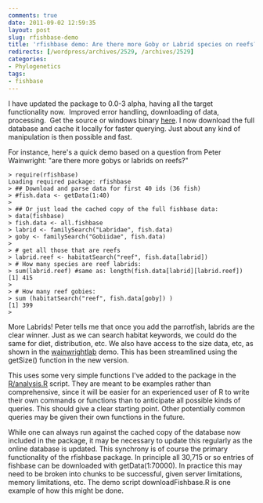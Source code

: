 ```yaml
---
comments: true
date: 2011-09-02 12:59:35
layout: post
slug: rfishbase-demo
title: 'rfishbase demo: Are there more Goby or Labrid species on reefs?'
redirects: [/wordpress/archives/2529, /archives/2529]
categories:
- Phylogenetics
tags:
- fishbase
---
```


I have updated the package to 0.0-3 alpha, having all the target functionality now.  Improved error handling, downloading of data, processing.  Get the source or windows binary [here](https://github.com/cboettig/rfishbase). I now download the full database and cache it locally for faster querying.  Just about any kind of manipulation is then possible and fast.  

For instance, here's a quick demo based on a question from Peter Wainwright: "are there more gobys or labrids on reefs?"


    
    
    > require(rfishbase)
    Loading required package: rfishbase
    > ## Download and parse data for first 40 ids (36 fish)
    > #fish.data <- getData(1:40)
    > 
    > ## Or just load the cached copy of the full fishbase data:
    > data(fishbase)
    > fish.data <- all.fishbase 
    > labrid <- familySearch("Labridae", fish.data)
    > goby <- familySearch("Gobiidae", fish.data)
    > 
    > # get all those that are reefs 
    > labrid.reef <- habitatSearch("reef", fish.data[labrid])
    > # How many species are reef labrids:
    > sum(labrid.reef) #same as: length(fish.data[labrid][labrid.reef])
    [1] 415
    > 
    > # How many reef gobies:
    > sum (habitatSearch("reef", fish.data[goby]) )
    [1] 399
    > 
    


More Labrids! Peter tells me that once you add the parrotfish, labrids are the clear winner. Just as we can search habitat keywords, we could do the same for diet, distribution, etc.  We also have access to the size data, etc, as shown in the [wainwrightlab](http://fishlab.ucdavis.edu/?p=395) demo. This has been streamlined using the getSize() function in the new version.  


This uses some very simple functions I've added to the package in the [R/analysis.R](https://github.com/cboettig/rfishbase/blob/2f642553e4d0ab3b632a0fea64150aca98a02594/R/analysis.R) script.  They are meant to be examples rather than comprehensive, since it will be easier for an experienced user of R to write their own commands or functions than to anticipate all possible kinds of queries.  This should give a clear starting point.  Other potentially common queries may be given their own functions in the future.  

While one can always run against the cached copy of the database now included in the package, it may be necessary to update this regularly as the online database is updated.  This synchrony is of course the primary functionality of the rfishbase package.  In principle all 30,715 or so entries of fishbase can be downloaded with getData(1:70000).  In practice this may need to be broken into chunks to be successful, given server limitations, memory limitations, etc.  The demo script downloadFishbase.R is one example of how this might be done.  



